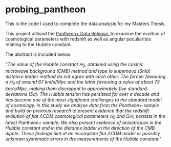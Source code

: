 # probing_pantheon
This is the code I used to complete the data analysis for my Masters Thesis. 

This project utilised the <a href="https://github.com/PantheonPlusSH0ES/DataRelease)https://github.com/PantheonPlusSH0ES/DataRelease">Pantheon+ Data Release, </a> to examine the evoltion of cosmological parameters with redshift as well as angular peculiarites relating to the Hubble constant. 

The abstract is included below:</br>

<i>"The value of the Hubble constant 𝐻<sub>0</sub>, obtained using the cosmic microwave background (CMB) method and type Ia supernova (SnIa) distance ladder method do not agree with each other. The former favouring a 𝐻<sub>0</sub> of around 67 km/s/Mpc and the latter favouring a value of about 73 km/s/Mpc, making them discrepant to approximately five standard deviations (5𝜎). The Hubble tension has persisted for over a decade and has become one of the most significant challenges to the standard model of cosmology. In this study we analyse data from the Pantheon+ sample and build on previous research to present evidence that the redshift evolution of flat ΛCDM cosmological parameters 𝐻<sub>0</sub> and Ω𝑚, persists in the latest Pantheon+ sample. We also present evidence of anisotropies in the Hubble constant and in the distance ladder in the direction of the CMB dipole. These findings hint at an incomplete flat ΛCDM model or possibly unknown systematic errors in the measurements of the Hubble constant."</i> 
